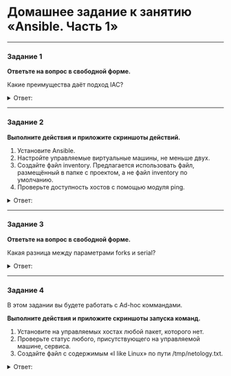 # Домашнее задание к занятию «Ansible. Часть 1»

---

### Задание 1

**Ответьте на вопрос в свободной форме.**

Какие преимущества даёт подход IAC?

<details> 
<summary> Ответ:  </summary>
 IAC это подход к управлению инфоструктуры через конфиг файл.
Главное приемущество это не нужно устанавливать агентов на упровляемые хосты. Скорость настройки и один инженер может управлять огромным количеством машин.
</details> 

---

### Задание 2 

**Выполните действия и приложите скриншоты действий.**

1. Установите Ansible.
2. Настройте управляемые виртуальные машины, не меньше двух.
3. Создайте файл inventory. Предлагается использовать файл, размещённый в папке с проектом, а не файл inventory по умолчанию.
4. Проверьте доступность хостов с помощью модуля ping.

<details> 
<summary> Ответ:  </summary>
1. Установка Ansible командой для AlmaLinux
 
```
sudo dnf install ansible
```
![](https://user-images.githubusercontent.com/136073445/253057329-520a7b53-5f08-459c-ba0c-f8686fbbbd68.png)
 
Установка завершена. Смотрим версию командой:
 ```
 ansible --version
 ```
![](https://user-images.githubusercontent.com/134618774/242301217-4a553bf8-8059-464f-b6d9-a247ddbed2ce.png)
 
2. Настроим файл инвентаризации
Он содержит список устройств к которым будем подключатся

Создадим файл конфигурации командой. При установки он не создался. 
```
sudo vim /etc/ansible/ansible.cfg 
```
Проверим 
 
![](https://user-images.githubusercontent.com/134618774/242334976-6cff7217-d7b2-4e11-b18f-39d7f660a9eb.png) 
 
</details>

---

### Задание 3 

**Ответьте на вопрос в свободной форме.**

Какая разница между параметрами forks и serial? 

<details> 
<summary> Ответ:  </summary>

forks - максимальное количество хостов на которых будет выполнятся задача.
serial - определяет количество узлов, обрабатываемых в каждой задаче за один запуск.
 
</details>

---

### Задание 4 

В этом задании вы будете работать с Ad-hoc коммандами.

**Выполните действия и приложите скриншоты запуска команд.**

1. Установите на управляемых хостах любой пакет, которого нет.
2. Проверьте статус любого, присутствующего на управляемой машине, сервиса. 
3. Создайте файл с содержимым «I like Linux» по пути /tmp/netology.txt.
 
 <details> 
<summary> Ответ:  </summary>
 
</details>
